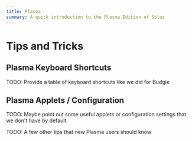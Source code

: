 ```yaml
---
title: Plasma
summary: A quick introduction to the Plasma Edition of Solus
---
```


# Tips and Tricks

## Plasma Keyboard Shortcuts

TODO: Provide a table of keyboard shortcuts like we did for Budgie

## Plasma Applets / Configuration

TODO: Maybe point out some useful applets or configuration settings that we don't have by default

TODO: A few other tips that new Plasma users should know
